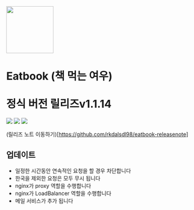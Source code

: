 <div>
  <img width="125" height="125" src="https://github.com/user-attachments/assets/3d0a2b45-d5a8-40e0-b055-5caf6e9d2e36">  
  <h1>Eatbook (책 먹는 여우)</br></br>정식 버전 릴리즈v1.1.14 </h1>
</div>  

<div>
  <a href="https://github.com/ktb-eatbook/app"><img src="https://img.shields.io/badge/Platform-Android%2B-green.svg?style=flat"></a> <a href="https://android-arsenal.com/api?level=33#l21"><img src="https://img.shields.io/badge/API-21%2B-brightgreen.svg?style=flat"></a> <a href="https://github.com/ktb-eatbook/app"><img src="https://img.shields.io/badge/Google Play-Download%2B-orange.svg?style=flat"></a>
</div>  

(릴리즈 노트 이동하기)[https://github.com/rkdalsdl98/eatbook-releasenote]

## 업데이트  
+ 일정한 시간동안 연속적인 요청을 할 경우 차단합니다  
+ 한국을 제외한 요청은 모두 무시 됩니다  
+ nginx가 proxy 역할을 수행합니다  
+ nginx가 LoadBalancer 역할을 수행합니다  
+ 메일 서비스가 추가 됩니다  
